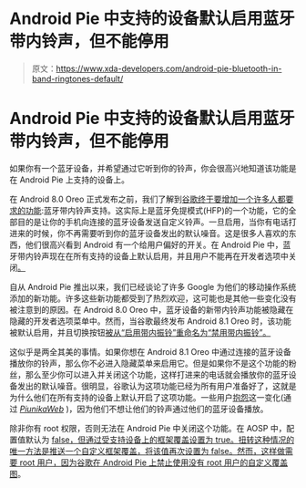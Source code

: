 # Android Pie 中支持的设备默认启用蓝牙带内铃声，但不能停用

> 原文：<https://www.xda-developers.com/android-pie-bluetooth-in-band-ringtones-default/>

# Android Pie 中支持的设备默认启用蓝牙带内铃声，但不能停用

如果你有一个蓝牙设备，并希望通过它听到你的铃声，你会很高兴地知道该功能是在 Android Pie 上支持的设备上。

在 Android 8.0 Oreo 正式发布之前，我们了解到[谷歌终于要增加一个许多人都要求的功能](https://www.xda-developers.com/bluetooth-in-band-ringtone-android-o/):蓝牙带内铃声支持。这实际上是蓝牙免提模式(HFP)的一个功能，它的全部目的是让你的手机向连接的蓝牙设备发送自定义铃声。一旦启用，当你有电话打进来的时候，你不再需要听到你的蓝牙设备发出的默认噪音。这是很多人喜欢的东西，他们很高兴看到 Android 有一个给用户偏好的开关。在 Android Pie 中，蓝牙带内铃声现在在所有支持的设备上默认启用，并且用户不能再在开发者选项中关闭[。](https://android.googlesource.com/platform/packages/apps/Settings/+/f4f68c41179cedf22300ca07be06e116fd649980)

自从 Android Pie 推出以来，我们已经谈论了许多 Google 为他们的移动操作系统添加的新功能。许多这些新功能都受到了热烈欢迎，这可能也是其他一些变化没有被注意到的原因。在 Android 8.0 Oreo 中，蓝牙设备的新带内铃声功能被隐藏在隐藏的开发者选项菜单中。然而，当谷歌最终发布 Android 8.1 Oreo 时，该功能被默认启用，并且切换按钮[被从“启用带内振铃”重命名为“禁用带内振铃”。](https://android.googlesource.com/platform/packages/apps/Settings/+/1eca8141bf7cf8bf1839420ed99abd4e615e0fad)

这似乎是两全其美的事情。如果你想在 Android 8.1 Oreo 中通过连接的蓝牙设备播放你的铃声，那么你不必进入隐藏菜单来启用它。但是如果你不是这个功能的粉丝，那么至少你可以进入并关闭这个功能，这样打进来的电话就会播放你的蓝牙设备发出的默认噪音。很明显，谷歌认为这项功能已经为所有用户准备好了，这就是为什么他们在所有支持的设备上默认开启了这项功能。一些用户[抱怨](https://productforums.google.com/forum/#!msg/phone-by-google/f6kYMj_oJzA/jklgdGJ5CgAJ)这一变化(通过 [*PiunikaWeb*](http://piunikaweb.com/2018/09/03/android-9-pie-takes-away-key-feature-introduced-by-google-in-oreo/) )，因为他们不想让他们的铃声通过他们的蓝牙设备播放。

除非你有 root 权限，否则无法在 Android Pie 中关闭这个功能。在 AOSP 中，配置值默认为 [false，但通过受支持设备上的框架覆盖设置为 true。扭转这种情况的唯一方法是推送一个自定义框架覆盖，将该值再次设置为 false。然而，这样做需要 root 用户，因为](https://android.googlesource.com/platform/frameworks/base/+/master/core/res/res/values/config.xml#1693)[谷歌在 Android Pie 上禁止使用没有 root 用户的自定义覆盖图](https://www.xda-developers.com/android-p-blocks-custom-overlays-substratum-themes/)。